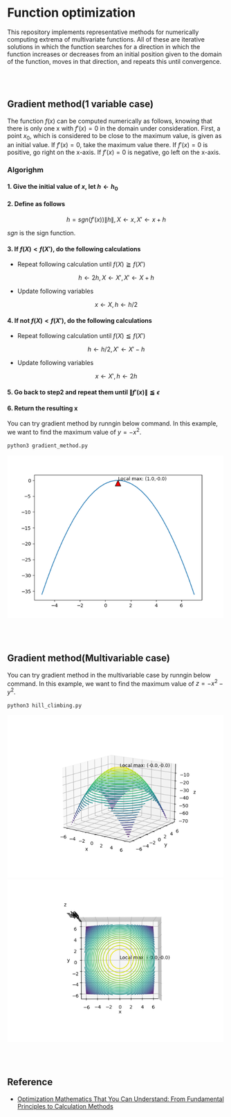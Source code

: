 # Function optimization
This repository implements representative methods for numerically computing extrema of multivariate functions. All of these are iterative solutions in which the function searches for a direction in which the function increases or decreases from an initial position given to the domain of the function, moves in that direction, and repeats this until convergence.

<br></br>

## Gradient method(1 variable case)
The function $f(x)$ can be computed numerically as follows, knowing that there is only one x with $f\prime(x)=0$ in the domain under consideration.
First, a point $x_0$, which is considered to be close to the maximum value, is given as an initial value. If $f\prime(x)=0$, take the maximum value there. If $f\prime(x)=0$ is positive, go right on the x-axis. If $f\prime(x)=0$ is negative, go left on the x-axis.

### Algorighm
#### 1. Give the initial value of $x$, let $h \leftarrow h_0$

#### 2. Define as follows

$$
h=sgn(f\prime(x))\lVert h \rVert, X\leftarrow x, X\prime \leftarrow x+h
$$

$sgn$ is the sign function.

#### 3. If $f(X) < f (X\prime)$, do the following calculations
- Repeat following calculation until $f(X)\geqq f(X\prime)$

$$
h\leftarrow2h, X\leftarrow X\prime, X\prime \leftarrow X+h
$$

- Update following variables

$$
x\leftarrow X, h\leftarrow h/2
$$

#### 4. If not $f(X) < f (X\prime)$, do the following calculations

- Repeat following calculation until $f(X)\leqq f(X\prime)$

$$
h\leftarrow h/2, X\prime \leftarrow X\prime-h
$$

- Update following variables

$$
x\leftarrow X\prime, h\leftarrow 2h
$$

#### 5. Go back to step2 and repeat them until $\lVert f\prime(x) \rVert \leqq \epsilon$

#### 6. Return the resulting x

You can try gradient method by runngin below command. In this example, we want to find the maximum value of $y=-x^2$.

```bash
python3 gradient_method.py
```

<img src='images/gradient_method.png' width='500'>

<br></br>

## Gradient method(Multivariable case)

You can try gradient method in the multivariable case by runngin below command. In this example, we want to find the maximum value of $z=-x^2-y^2$.

```bash
python3 hill_climbing.py
```

<img src='images/multi_1.png' width='500'>

<img src='images/multi_2.png' width='500'>

<br></br>

## Reference
- [Optimization Mathematics That You Can Understand: From Fundamental Principles to Calculation Methods](https://www.amazon.co.jp/-/en/%E9%87%91%E8%B0%B7-%E5%81%A5%E4%B8%80/dp/4320017862/ref=sr_1_1?adgrpid=52832566945&hvadid=658804283256&hvdev=c&hvlocphy=9163303&hvnetw=g&hvqmt=e&hvrand=13823473628811259621&hvtargid=kwd-333784071069&hydadcr=27705_14678557&jp-ad-ap=0&keywords=%E3%81%93%E3%82%8C%E3%81%AA%E3%82%89%E5%88%86%E3%81%8B%E3%82%8B%E6%9C%80%E9%81%A9%E5%8C%96%E6%95%B0%E5%AD%A6&qid=1690020873&s=books&sr=1-1)
